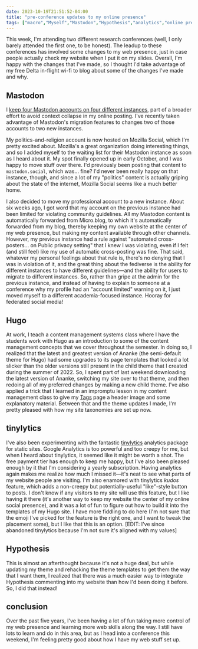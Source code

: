 ```yaml
---
date: 2023-10-19T21:51:52-04:00
title: "pre-conference updates to my online presence"
tags: ["macro","Myself","Mastodon","Hypothesis","analytics","online presence","Mozilla Social","Mozilla","fediverse","Hugo","ICT 302","SSSR","SSSR 2023"]
---
```


This week, I'm attending two different research conferences (well, I only barely attended the first one, to be honest). The leadup to these conferences has involved some changes to my web presence, just in case people actually check my website when I put it on my slides. Overall, I'm happy with the changes that I've made, so I thought I'd take advantage of my free Delta in-flight wi-fi to blog about some of the changes I've made and why.

## Mastodon

I [keep four Mastodon accounts on four different instances](https://spencergreenhalgh.com/mastodon), part of a broader effort to avoid context collapse in my online posting. I've recently taken advantage of Mastodon's migration features to changes two of those accounts to two new instances.

My politics-and-religion account is now hosted on Mozilla Social, which I'm pretty excited about. Mozilla's a great organization doing interesting things, and so I added myself to the waiting list for their Mastodon instance as soon as I heard about it. My spot finally opened up in early October, and I was happy to move stuff over there. I'd previously been posting that content to `mastodon.social`, which was... fine? I'd never been really happy on that instance, though, and since a lot of my "politics" content is actually griping about the state of the internet, Mozilla Social seems like a much better home. 

I also decided to move my professional account to a new instance. About six weeks ago, I got word that my account on the previous instance had been limited for violating community guidelines. All my Mastodon content is automatically forwarded from Micro.blog, to which it's automatically forwarded from my blog, thereby keeping my own website at the center of my web presence, but making my content available through other channels. However, my previous instance had a rule against "automated cross-posters... on Public privacy setting"  that I knew I was violating, even if I felt (and still feel) like my use of automatic cross-posting was fine. That said, whatever my personal feelings about that rule is, there's no denying that I was in violation of it, and the great thing about the fediverse is the ability for different instances to have different guidelines—and the ability for users to migrate to different instances. So, rather than gripe at the admin for the previous instance, and instead of having to explain to someone at a conference why my profile had an "account limited" warning on it, I just moved myself to a different academia-focused instance. Hooray for federated social media!

## Hugo

At work, I teach a content management systems class where I have the students work with Hugo as an introduction to some of the content management concepts that we cover throughout the semester. In doing so, I realized that the latest and greatest version of Ananke (the semi-default theme for Hugo) had some upgrades to its page templates that looked a lot slicker than the older versions still present in the child theme that I created during the summer of 2022. So, I spent part of last weekend downloading the latest version of Ananke, switching my site over to that theme, and then redoing all of my preferred changes by making a new child theme. I've also applied a trick that I learned in an impromptu lesson in my content management class to give my [Tags](/tags) page a header image and some explanatory material. Between that and the theme updates I made, I'm pretty pleased with how my site taxonomies are set up now. 

## tinylytics

I've also been experimenting with the fantastic [tinylytics](https://tinylytics.app/) analytics package for static sites. Google Analytics is too powerful and too creepy for me, but when I heard about tinylytics, it seemed like it might be worth a shot. The free payment tier has enough to keep me happy, but I've also been pleased enough by it that I'm considering a yearly subscription. Having analytics again makes me realize how much I missed it—it's neat to see what parts of my website people are visiting. I'm also enamored with tinylytics *kudos* feature, which adds a non-creepy but potentially-useful "like"-style button to posts. I don't know if any visitors to my site will use this feature, but I like having it there (it's another way to keep my website the center of my online social presence), and it was a lot of fun to figure out how to build it into the templates of my Hugo site. I have more fiddling to do here (I'm not sure that the emoji I've picked for the feature is the right one, and I want to tweak the placement some), but I like that this is an option. [EDIT: I've since abandoned tinylytics because I'm not sure it's aligned with my values]

## Hypothesis

This is almost an afterthought because it's not a huge deal, but while updating my theme and rehacking the theme templates to get them the way that I want them, I realized that there was a much easier way to integrate Hypothesis commenting into my website than how I'd been doing it before. So, I did that instead!

## conclusion

Over the past five years, I've been having a lot of fun taking more control of my web presence and learning more web skills along the way. I still have lots to learn and do in this area, but as I head into a conference this weekend, I'm feeling pretty good about how I have my web stuff set up.